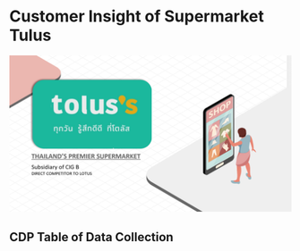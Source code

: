 # Customer Insight of Supermarket Tulus

![CDP Flow](https://github.com/Pinnun/MADT8101-Seminar-in-Advanced-Analytic/blob/1fe4615448610cd819ba7e3a1b46236904c9fd8b/2%20Customer%20Insight%20Analysis/Brand.png)

## CDP Table of Data Collection
